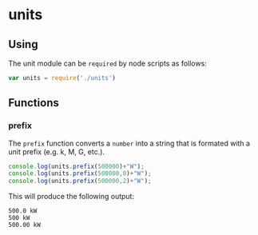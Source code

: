 # units

## Using 
The unit module can be `required` by node scripts as follows:
```javascript
var units = require('./units')
```

## Functions
### prefix

The `prefix` function converts a `number` into a string that is formated with a unit prefix (e.g. k, M, G, etc.). 

```javascript
console.log(units.prefix(500000)+"W");
console.log(units.prefix(500000,0)+"W");
console.log(units.prefix(500000,2)+"W");
```

This will produce the following output:
```
500.0 kW
500 kW
500.00 kW
```